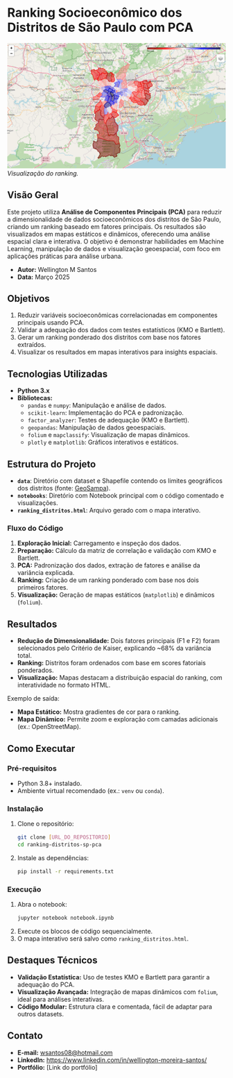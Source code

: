 # Ranking Socioeconômico dos Distritos de São Paulo com PCA

![Mapa Exemplo](/assets/image.png)  
*Visualização do ranking.*

## Visão Geral

Este projeto utiliza **Análise de Componentes Principais (PCA)** para reduzir a dimensionalidade de dados socioeconômicos dos distritos de São Paulo, criando um ranking baseado em fatores principais. Os resultados são visualizados em mapas estáticos e dinâmicos, oferecendo uma análise espacial clara e interativa. O objetivo é demonstrar habilidades em Machine Learning, manipulação de dados e visualização geoespacial, com foco em aplicações práticas para análise urbana.

- **Autor:** Wellington M Santos
- **Data:** Março 2025

## Objetivos

1. Reduzir variáveis socioeconômicas correlacionadas em componentes principais usando PCA.
2. Validar a adequação dos dados com testes estatísticos (KMO e Bartlett).
3. Gerar um ranking ponderado dos distritos com base nos fatores extraídos.
4. Visualizar os resultados em mapas interativos para insights espaciais.

## Tecnologias Utilizadas

- **Python 3.x**
- **Bibliotecas:**
  - `pandas` e `numpy`: Manipulação e análise de dados.
  - `scikit-learn`: Implementação do PCA e padronização.
  - `factor_analyzer`: Testes de adequação (KMO e Bartlett).
  - `geopandas`: Manipulação de dados geoespaciais.
  - `folium` e `mapclassify`: Visualização de mapas dinâmicos.
  - `plotly` e `matplotlib`: Gráficos interativos e estáticos.

## Estrutura do Projeto

- **`data`**: Diretório com dataset e Shapefile contendo os limites geográficos dos distritos (fonte: [GeoSampa](http://geosampa.prefeitura.sp.gov.br/)).
- **`notebooks`**: Diretório com Notebook principal com o código comentado e visualizações.
- **`ranking_distritos.html`**: Arquivo gerado com o mapa interativo.

### Fluxo do Código

1. **Exploração Inicial:** Carregamento e inspeção dos dados.
2. **Preparação:** Cálculo da matriz de correlação e validação com KMO e Bartlett.
3. **PCA:** Padronização dos dados, extração de fatores e análise da variância explicada.
4. **Ranking:** Criação de um ranking ponderado com base nos dois primeiros fatores.
5. **Visualização:** Geração de mapas estáticos (`matplotlib`) e dinâmicos (`folium`).

## Resultados

- **Redução de Dimensionalidade:** Dois fatores principais (F1 e F2) foram selecionados pelo Critério de Kaiser, explicando ~68% da variância total.
- **Ranking:** Distritos foram ordenados com base em scores fatoriais ponderados.
- **Visualização:** Mapas destacam a distribuição espacial do ranking, com interatividade no formato HTML.

Exemplo de saída:  
- **Mapa Estático:** Mostra gradientes de cor para o ranking.  
- **Mapa Dinâmico:** Permite zoom e exploração com camadas adicionais (ex.: OpenStreetMap).

## Como Executar

### Pré-requisitos
- Python 3.8+ instalado.
- Ambiente virtual recomendado (ex.: `venv` ou `conda`).

### Instalação
1. Clone o repositório:
   ```bash
   git clone [URL_DO_REPOSITORIO]
   cd ranking-distritos-sp-pca
   ```
2. Instale as dependências:
   ```bash
   pip install -r requirements.txt
   ```

### Execução
1. Abra o notebook:
   ```bash
   jupyter notebook notebook.ipynb
   ```
2. Execute os blocos de código sequencialmente.
3. O mapa interativo será salvo como `ranking_distritos.html`.

## Destaques Técnicos

- **Validação Estatística:** Uso de testes KMO e Bartlett para garantir a adequação do PCA.
- **Visualização Avançada:** Integração de mapas dinâmicos com `folium`, ideal para análises interativas.
- **Código Modular:** Estrutura clara e comentada, fácil de adaptar para outros datasets.

## Contato

- **E-mail:** wsantos08@hotmail.com
- **LinkedIn:** https://www.linkedin.com/in/wellington-moreira-santos/
- **Portfólio:** [Link do portfólio]

